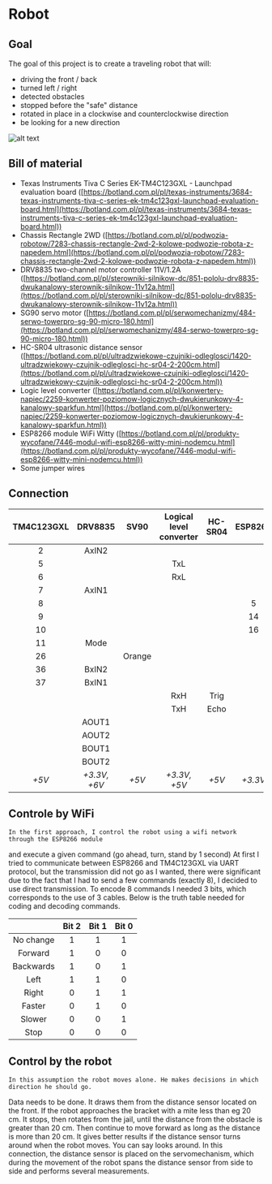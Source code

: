 # Robot

## Goal
The goal of this project is to create a traveling robot that will:
- driving the front / back
- turned left / right
- detected obstacles
- stopped before the "safe" distance
- rotated in place in a clockwise and counterclockwise direction
- be looking for a new direction

![alt text](https://github.com/Angan7a/Robot/blob/master/picture.png)

## Bill of material
- Texas Instruments Tiva C Series EK-TM4C123GXL - Launchpad evaluation board ([https://botland.com.pl/pl/texas-instruments/3684-texas-instruments-tiva-c-series-ek-tm4c123gxl-launchpad-evaluation-board.html](https://botland.com.pl/pl/texas-instruments/3684-texas-instruments-tiva-c-series-ek-tm4c123gxl-launchpad-evaluation-board.html))
- Chassis Rectangle 2WD ([https://botland.com.pl/pl/podwozia-robotow/7283-chassis-rectangle-2wd-2-kolowe-podwozie-robota-z-napedem.html](https://botland.com.pl/pl/podwozia-robotow/7283-chassis-rectangle-2wd-2-kolowe-podwozie-robota-z-napedem.html))
- DRV8835 two-channel motor controller 11V/1.2A ([https://botland.com.pl/pl/sterowniki-silnikow-dc/851-pololu-drv8835-dwukanalowy-sterownik-silnikow-11v12a.html](https://botland.com.pl/pl/sterowniki-silnikow-dc/851-pololu-drv8835-dwukanalowy-sterownik-silnikow-11v12a.html))
- SG90 servo motor ([https://botland.com.pl/pl/serwomechanizmy/484-serwo-towerpro-sg-90-micro-180.html](https://botland.com.pl/pl/serwomechanizmy/484-serwo-towerpro-sg-90-micro-180.html))
- HC-SR04 ultrasonic distance sensor ([https://botland.com.pl/pl/ultradzwiekowe-czujniki-odleglosci/1420-ultradzwiekowy-czujnik-odleglosci-hc-sr04-2-200cm.html](https://botland.com.pl/pl/ultradzwiekowe-czujniki-odleglosci/1420-ultradzwiekowy-czujnik-odleglosci-hc-sr04-2-200cm.html))
- Logic level converter ([https://botland.com.pl/pl/konwertery-napiec/2259-konwerter-poziomow-logicznych-dwukierunkowy-4-kanalowy-sparkfun.html](https://botland.com.pl/pl/konwertery-napiec/2259-konwerter-poziomow-logicznych-dwukierunkowy-4-kanalowy-sparkfun.html))
- ESP8266 module WiFi Witty ([https://botland.com.pl/pl/produkty-wycofane/7446-modul-wifi-esp8266-witty-mini-nodemcu.html](https://botland.com.pl/pl/produkty-wycofane/7446-modul-wifi-esp8266-witty-mini-nodemcu.html))
- Some jumper wires

## Connection
| TM4C123GXL | DRV8835    | SV90  | Logical level converter | HC-SR04 | ESP8266 | Motors|
|:----------:|:----------:|:-----:|:-----------------------:|:-------:|:-------:|:-----:|
| 2          | AxIN2      |       |                         |         |         |       |
| 5          |            |       | TxL                     |         |         |       |
| 6          |            |       | RxL                     |         |         |       |
| 7          | AxIN1      |       |                         |         |         |       |
| 8          |            |       |                         |         | 5       |       |
| 9          |            |       |                         |         | 14      |       |
| 10         |            |       |                         |         | 16      |       |
| 11         | Mode       |       |                         |         |         |       |
| 26         |            | Orange|                         |         |         |       |
| 36         | BxIN2      |       |                         |         |         |       |
| 37         | BxIN1      |       |                         |         |         |       |
|            |            |       | RxH                     | Trig    |         |       |         
|            |            |       | TxH                     | Echo    |         |       |         
|            | AOUT1      |       |                         |         |         | DC1   |         
|            | AOUT2      |       |                         |         |         | DC1   |         
|            | BOUT1      |       |                         |         |         | DC2   |         
|            | BOUT2      |       |                         |         |         | DC2   |        
| *+5V*      |*+3.3V, +6V*|*+5V*  |*+3.3V, +5V*             |*+5V*    |*+3.3V*  |*+6V*  |

## Controle by WiFi

    In the first approach, I control the robot using a wifi network through the ESP8266 module 
and execute a given command (go ahead, turn, stand by 1 second) At first I tried to communicate 
between ESP8266 and TM4C123GXL via UART protocol, but the transmission did not go as I wanted, 
there were significant due to the fact that I had to send a few commands (exactly 8), I decided 
to use direct transmission. To encode 8 commands I needed 3 bits, which corresponds to the use of 
3 cables. Below is the truth table needed for coding and decoding commands.

|            | Bit 2 | Bit 1 | Bit 0 |
|:----------:|:-----:|:-----:|:-----:|
| No change  | 1     | 1     | 1     | 
| Forward    | 1     | 0     | 0     | 
| Backwards  | 1     | 0     | 1     | 
| Left       | 1     | 1     | 0     | 
| Right      | 0     | 1     | 1     | 
| Faster     | 0     | 1     | 0     | 
| Slower     | 0     | 0     | 1     | 
| Stop       | 0     | 0     | 0     | 

## Control by the robot

    In this assumption the robot moves alone. He makes decisions in which direction he should go. 
Data needs to be done. It draws them from the distance sensor located on the front. If the robot 
approaches the bracket with a mite less than eg 20 cm. It stops, then rotates from the jail, until 
the distance from the obstacle is greater than 20 cm. Then continue to move forward as long as 
the distance is more than 20 cm.
    It gives better results if the distance sensor turns around when the robot moves. You can say 
looks around. In this connection, the distance sensor is placed on the servomechanism, which during 
the movement of the robot spans the distance sensor from side to side and performs several measurements.

